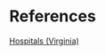 # References  
[Hospitals (Virginia)](http://gis.vedp.org/datasets/fdd78720450245f0ab850682252d995a_27)  